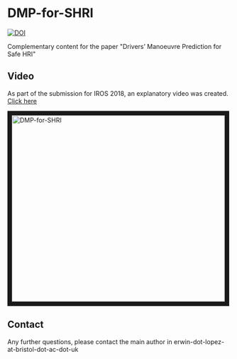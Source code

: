 # DMP-for-SHRI
[![DOI](https://zenodo.org/badge/123431540.svg)](https://zenodo.org/badge/latestdoi/123431540)

Complementary content for the paper "Drivers’ Manoeuvre Prediction for Safe HRI"

## Video
As part of the submission for IROS 2018, an explanatory video was created. [Click here](https://youtu.be/xKcksbD8KfI)

<a href="http://www.youtube.com/watch?feature=player_embedded&v=xKcksbD8KfI
" target="_blank"><img src="http://img.youtube.com/vi/xKcksbD8KfI/0.jpg" 
alt="DMP-for-SHRI" width="480" height="420" border="10" /></a>

## Contact
Any further questions, please contact the main author in erwin-dot-lopez-at-bristol-dot-ac-dot-uk
